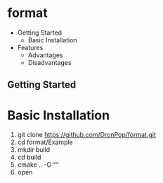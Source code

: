 # format
* Getting Started
  * Basic Installation
* Features
  * Advantages
  * Disadvantages
## Getting Started
# Basic Installation
1. git clone https://github.com/DronPop/format.git
1. cd format/Example
1. mkdir build
1. cd build
1. cmake .. -G "<IDA>"
1. open <SolutionName>
